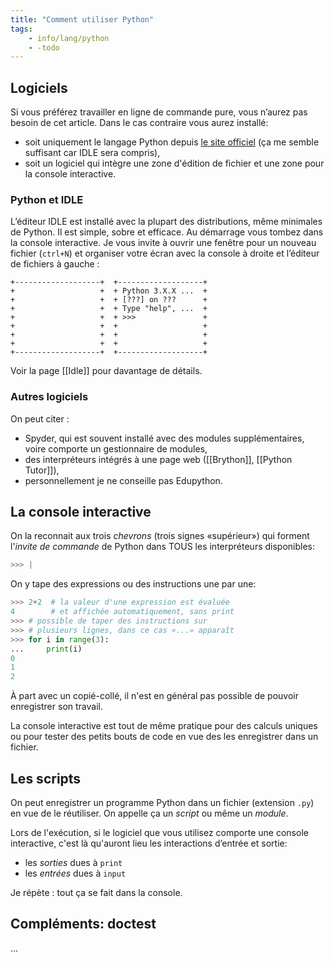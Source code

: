 ```yaml
---
title: "Comment utiliser Python"
tags:
    - info/lang/python
    - -todo
---
```


## Logiciels

Si vous préférez travailler en ligne de commande
pure, vous n’aurez pas besoin de cet article.
Dans le cas contraire vous aurez installé:
- soit uniquement le langage Python depuis
  [le site officiel](https://python.org)
  (ça me semble suffisant car IDLE sera compris),
- soit un logiciel qui intègre une zone d'édition
  de fichier et une zone pour la console interactive.

### Python et IDLE

L’éditeur IDLE est installé avec la plupart
des distributions, même minimales de Python.
Il est simple, sobre et efficace.
Au démarrage vous tombez dans la console interactive.
Je vous invite à ouvrir une fenêtre pour un nouveau
fichier (`ctrl+N`) et organiser votre écran
avec la console à droite et l’éditeur de fichiers à gauche :

```
+-------------------+  +-------------------+
+                   +  + Python 3.X.X ...  +
+                   +  + [???] on ???      +
+                   +  + Type "help", ...  +
+                   +  + >>>               +
+                   +  +                   +
+                   +  +                   +
+                   +  +                   +
+-------------------+  +-------------------+
```

Voir la page [[Idle]] pour davantage de détails.

### Autres logiciels

On peut citer :
- Spyder, qui est souvent installé avec des modules
  supplémentaires, voire comporte un gestionnaire de modules,
- des interpréteurs intégrés à une page web
  ([[Brython]], [[Python Tutor]]),
- personnellement je ne conseille pas Edupython.

## La console interactive

On la reconnait aux trois *chevrons* (trois signes
«supérieur») qui forment l'*invite de commande*
de Python dans TOUS les interpréteurs disponibles:

```python
>>> |
```

On y tape des expressions ou des instructions une
par une:

```python
>>> 2+2  # la valeur d'une expression est évaluée
4        # et affichée automatiquement, sans print
>>> # possible de taper des instructions sur
>>> # plusieurs lignes, dans ce cas «...» apparaît
>>> for i in range(3):
...     print(i)
0
1
2
```

À part avec un copié-collé, il n'est en général pas
possible de pouvoir enregistrer son travail.

La console interactive est tout de même pratique
pour des calculs uniques ou pour tester des petits
bouts de code en vue des les enregistrer dans un
fichier.

## Les scripts
On peut enregistrer un programme Python dans
un fichier (extension `.py`) en vue de le réutiliser.
On appelle ça un *script* ou même un *module*.

Lors de l'exécution, si le logiciel que vous utilisez
comporte une console interactive,
c'est là qu'auront lieu les interactions d’entrée et sortie:

- les *sorties* dues à `print`
- les *entrées* dues à `input`

Je répète : tout ça se fait dans la console.

## Compléments: doctest

...
